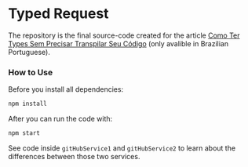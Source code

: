# Typed Request

The repository is the final source-code created for the article [Como Ter Types Sem Precisar Transpilar Seu Código](https://medium.com/@mathiasghenoazzolini/como-ter-types-sem-precisar-transpilar-seu-c%C3%B3digo-babe5fc038e3) (only avalible in Brazilian Portuguese).


### How to Use

Before you install all dependencies:

```bash
npm install
```

After you can run the code with: 

```bash
npm start
```

See code inside `gitHubService1` and `gitHubService2` to learn about the differences between those two services.
